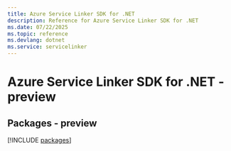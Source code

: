 ```yaml
---
title: Azure Service Linker SDK for .NET
description: Reference for Azure Service Linker SDK for .NET
ms.date: 07/22/2025
ms.topic: reference
ms.devlang: dotnet
ms.service: servicelinker
---
```

# Azure Service Linker SDK for .NET - preview
## Packages - preview
[!INCLUDE [packages](service-linker-index.md)]